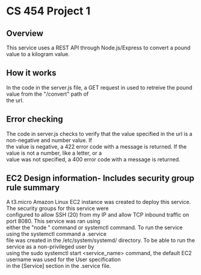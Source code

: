 # CS 454 Project 1

## Overview
This service uses a REST API through Node.js/Express to convert a pound value to a kilogram value.

## How it works 
In the code in the server.js file, a GET request in used to retreive the pound value from the "/convert" path of \
the url. 

## Error checking
The code in server.js checks to verify that the value specified in the url is a non-negative and number value. If \
the value is negative, a 422 error code with a message is returned. If the value is not a number, like a letter, or a \
value was not specified, a 400 error code with a message is returned.

## EC2 Design information- Includes security group rule summary
A t3.micro Amazon Linux EC2 instance was created to deploy this service. The security groups for this service were \
configured to allow SSH (20) from my IP and allow TCP inbound traffic on port 8080. This service was ran using   
either the "node <filname>" command or systemctl command. To run the service using the systemctl command a .service  
file was created in the /etc/system/systemd/ directory. To be able to run the service as a non-privileged user by \
using the sudo systemctl start <service_name> command, the default EC2 username was used for the User specification \
in the [Service] section in the .service file. 
